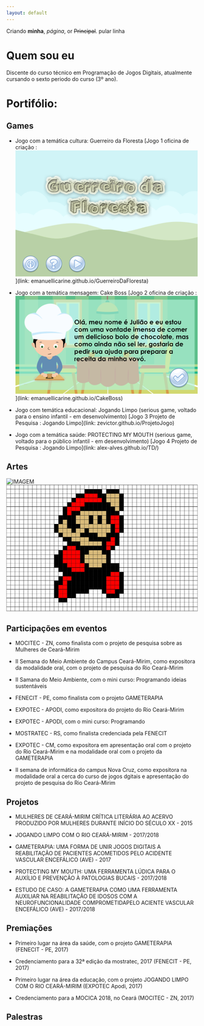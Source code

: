 ```yaml
---
layout: default
---
```


Criando **minha**, _página_, or ~~Principal~~.
  pular linha
  
# Quem sou eu

Discente do curso técnico em Programação de Jogos Digitais, atualmente cursando o sexto periodo do curso (3º ano).

  
# Portifólio:

## Games

* Jogo com a temática cultura: Guerreiro da Floresta
[Jogo 1 oficina de criação : ![](gf.png)](link: emanuellicarine.github.io/GuerreiroDaFloresta)
  
* Jogo com a temática mensagem: Cake Boss
[Jogo 2 oficina de criação : ![](cakeboss.png)](link: emanuellicarine.github.io/CakeBoss)
  
* Jogo com temática educacional: Jogando Limpo (serious game, voltado para o ensino infantil - em desenvolvimento)
[Jogo 3 Projeto de Pesquisa : Jogando Limpo](link: zevictor.github.io/ProjetoJogo)
  
* Jogo com a temática saúde: PROTECTING MY MOUTH (serious game, voltado para o público infantil - em desenvolvimento)
[Jogo 4 Projeto de Pesquisa : Jogando Limpo](link: alex-alves.github.io/TD/)

## Artes

![IMAGEM](https://img00.deviantart.net/2248/i/2015/005/d/6/ps4_controller___pixel_art_by_amaniness-d8cr833.png)
![](MARIO.png)

## Participações em eventos

* MOCITEC - ZN, como finalista com o projeto de pesquisa sobre as Mulheres de Ceará-Mirim
  
* II Semana do Meio Ambiente do Campus Ceará-Mirim, como expositora da modalidade oral, com o projeto de pesquisa do Rio Ceará-Mirim
  
* II Samana do Meio Ambiente, com o mini curso: Programando ideias sustentáveis
  
* FENECIT - PE, como finalista com o projeto GAMETERAPIA
  
* EXPOTEC - APODI, como expositora do projeto do Rio Ceará-Mirim
  
* EXPOTEC - APODI, com o mini curso: Programando
  
* MOSTRATEC - RS, como finalista credenciada pela FENECIT
  
* EXPOTEC - CM, como expositora em apresentação oral com o projeto do Rio Ceará-Mirim e na modalidade oral com o projeto da GAMETERAPIA
  
* II semana de informática do campus Nova Cruz, como expositora na modalidade oral a cerca do curso de jogos dgitais e apresentação do projeto de pesquisa do Rio Ceará-Mirim


## Projetos

* MULHERES DE CEARÁ-MIRIM CRÍTICA LITERÁRIA AO ACERVO PRODUZIDO POR MULHERES DURANTE INÍCIO DO SÉCULO XX - 2015
  
* JOGANDO LIMPO COM O RIO CEARÁ-MIRIM - 2017/2018
  
* GAMETERAPIA: UMA FORMA DE UNIR JOGOS DIGITAIS A REABILITAÇÃO DE PACIENTES ACOMETIDOS PELO ACIDENTE VASCULAR ENCEFÁLICO (AVE) - 2017
  
* PROTECTING MY MOUTH: UMA FERRAMENTA LÚDICA PARA O AUXÍLIO E PREVENÇÃO À PATOLOGIAS BUCAIS - 2017/2018
  
* ESTUDO DE CASO: A GAMETERAPIA COMO UMA FERRAMENTA AUXILIAR NA REABILITAÇÃO DE IDOSOS COM A NEUROFUNCIONALIDADE COMPROMETIDAPELO ACIENTE VASCULAR ENCEFÁLICO (AVE) - 2017/2018

## Premiações

* Primeiro lugar na área da saúde, com o projeto GAMETERAPIA (FENECIT - PE, 2017)
  
* Credenciamento para a 32ª edição da mostratec, 2017 (FENECIT - PE, 2017)
  
* Primeiro lugar na área da educação, com o projeto JOGANDO LIMPO COM O RIO CEARÁ-MIRIM (EXPOTEC Apodi, 2017)
  
* Credenciamento para a MOCICA 2018, no Ceará (MOCITEC - ZN, 2017)

## Palestras 
